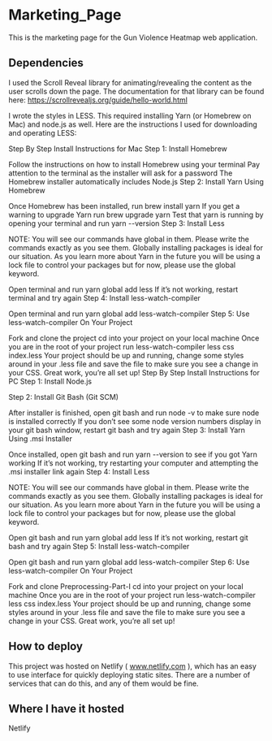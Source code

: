 # Marketing_Page

This is the marketing page for the Gun Violence Heatmap web application.

## Dependencies

I used the Scroll Reveal library for animating/revealing the content as the user scrolls down the page. The documentation for that library can be found here: https://scrollrevealjs.org/guide/hello-world.html

I wrote the styles in LESS. This required installing Yarn (or Homebrew on Mac) and node.js as well. Here are the instructions I used for downloading and operating LESS:

Step By Step Install Instructions for Mac
Step 1: Install Homebrew

Follow the instructions on how to install Homebrew using your terminal
Pay attention to the terminal as the installer will ask for a password
The Homebrew installer automatically includes Node.js
Step 2: Install Yarn Using Homebrew

Once Homebrew has been installed, run brew install yarn
If you get a warning to upgrade Yarn run brew upgrade yarn
Test that yarn is running by opening your terminal and run yarn --version
Step 3: Install Less

NOTE: You will see our commands have global in them. Please write the commands exactly as you see them. Globally installing packages is ideal for our situation. As you learn more about Yarn in the future you will be using a lock file to control your packages but for now, please use the global keyword.

Open terminal and run yarn global add less
If it’s not working, restart terminal and try again
Step 4: Install less-watch-compiler

Open terminal and run yarn global add less-watch-compiler
Step 5: Use less-watch-compiler On Your Project

Fork and clone the project
cd into your project on your local machine
Once you are in the root of your project run less-watch-compiler less css index.less
Your project should be up and running, change some styles around in your .less file and save the file to make sure you see a change in your CSS.
Great work, you’re all set up!
Step By Step Install Instructions for PC
Step 1: Install Node.js

Step 2: Install Git Bash (Git SCM)

After installer is finished, open git bash and run node -v to make sure node is installed correctly
If you don’t see some node version numbers display in your git bash window, restart git bash and try again
Step 3: Install Yarn Using .msi Installer

Once installed, open git bash and run yarn --version to see if you got Yarn working
If it’s not working, try restarting your computer and attempting the .msi installer link again
Step 4: Install Less

NOTE: You will see our commands have global in them. Please write the commands exactly as you see them. Globally installing packages is ideal for our situation. As you learn more about Yarn in the future you will be using a lock file to control your packages but for now, please use the global keyword.

Open git bash and run yarn global add less
If it’s not working, restart git bash and try again
Step 5: Install less-watch-compiler

Open git bash and run yarn global add less-watch-compiler
Step 6: Use less-watch-compiler On Your Project

Fork and clone Preprocessing-Part-I
cd into your project on your local machine
Once you are in the root of your project run less-watch-compiler less css index.less
Your project should be up and running, change some styles around in your .less file and save the file to make sure you see a change in your CSS.
Great work, you’re all set up!

## How to deploy

This project was hosted on Netlify ( www.netlify.com ), which has an easy to use interface for quickly deploying static sites. There are a number of services that can do this, and any of them would be fine. 

## Where I have it hosted

Netlify